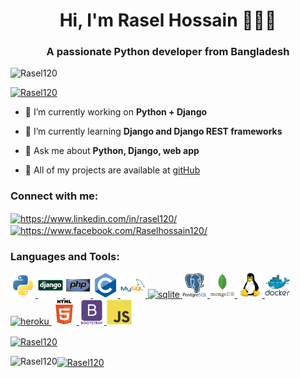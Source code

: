 <h1 align="center">Hi, I'm Rasel Hossain 👩🏾‍💻</h1>
<h3 align="center">A passionate Python developer from Bangladesh</h3>

<p align="left"> <img src="https://komarev.com/ghpvc/?username=Rasel120&label=Profile%20views&color=0e75b6&style=flat" alt="Rasel120" /> </p>
<p align="left"> <a href="https://github.com/Rasel120"><img src="https://github-profile-trophy.vercel.app/?username=Rasel120" alt="Rasel120" /></a> </p>

- 🔭 I’m currently working on **Python + Django**

- 🌱 I’m currently learning **Django and Django REST frameworks**

- 💬 Ask me about **Python, Django, web app**

- 📄 All of my projects are available at <a href="https://github.com/Rasel120" target="_blank">gitHub</a>

<!-- 
- 🔭 I’m currently working on **Django + React**

- 🌱 I’m currently learning **Django,React,Docker**

- 👯 I’m looking to collaborate on [Default Auth](https://github.com/Roshankc682/Default-Auth-Django.git)

- 🤝 I’m looking for help with [JWT Auth](https://github.com/Roshankc682/authectication_with_React_Express_Django.git)

- 👨‍💻 All of my Porfolio Site <a href="https://codie-portfolio.herokuapp.com/" target="_blank">PortFolio Site</a>

- 📝 I regularly write articles on [N/A](N/A)

- 💬 Ask me about **Python, Django ,React**

- 📫 How to reach me **kcroshan682@gmail.com**

- 📄 Know about my experiences [Roshan K K.C Resume.pdf](https://github.com/Roshankc682/Resume_Collection/blob/main/Developer%20Resume.pdf)

- ⚡ Fun fact **I think I Will Go To Mars Soon**

 -->
 
<h3 align="left">Connect with me:</h3>
<p align="left">
<a href="https://www.linkedin.com/in/rasel120/" target="blank"><img align="center" src="https://raw.githubusercontent.com/rahuldkjain/github-profile-readme-generator/master/src/images/icons/Social/linked-in-alt.svg" alt="https://www.linkedin.com/in/rasel120/" height="30" width="40" /></a>
<a href="https://www.facebook.com/Raselhossain120/" target="blank"><img align="center" src="https://raw.githubusercontent.com/rahuldkjain/github-profile-readme-generator/master/src/images/icons/Social/facebook.svg" alt="https://www.facebook.com/Raselhossain120/" height="30" width="40" /></a>
</p>


<h3 align="left">Languages and Tools:</h3>
<p align="left"> <a href="https://www.python.org" target="_blank"> <img src="https://raw.githubusercontent.com/devicons/devicon/master/icons/python/python-original.svg" alt="python" width="40" height="40"/> </a> <a href="https://www.djangoproject.com/" target="_blank"> <img src="https://raw.githubusercontent.com/devicons/devicon/master/icons/django/django-original.svg" alt="django" width="40" height="40"/> </a> <a href="https://www.php.net" target="_blank"> <img src="https://raw.githubusercontent.com/devicons/devicon/master/icons/php/php-original.svg" alt="php" width="40" height="40"/> </a> <a href="https://www.cprogramming.com/" target="_blank"> <img src="https://raw.githubusercontent.com/devicons/devicon/master/icons/c/c-original.svg" alt="c" width="40" height="40"/> </a> <a href="https://www.mysql.com/" target="_blank"> <img src="https://raw.githubusercontent.com/devicons/devicon/master/icons/mysql/mysql-original-wordmark.svg" alt="mysql" width="40" height="40"/> </a> <a href="https://www.sqlite.org/" target="_blank"> <img src="https://www.vectorlogo.zone/logos/sqlite/sqlite-icon.svg" alt="sqlite" width="40" height="40"/> </a> <a href="https://www.postgresql.org" target="_blank"> <img src="https://raw.githubusercontent.com/devicons/devicon/master/icons/postgresql/postgresql-original-wordmark.svg" alt="postgresql" width="40" height="40"/> </a> <a href="https://www.mongodb.com/" target="_blank"> <img src="https://raw.githubusercontent.com/devicons/devicon/master/icons/mongodb/mongodb-original-wordmark.svg" alt="mongodb" width="40" height="40"/> </a> <a href="https://www.linux.org/" target="_blank"> <img src="https://raw.githubusercontent.com/devicons/devicon/master/icons/linux/linux-original.svg" alt="linux" width="40" height="40"/> </a> <a href="https://www.docker.com/" target="_blank"> <img src="https://raw.githubusercontent.com/devicons/devicon/master/icons/docker/docker-original-wordmark.svg" alt="docker" width="40" height="40"/> </a> <a href="https://heroku.com" target="_blank"> <img src="https://www.vectorlogo.zone/logos/heroku/heroku-icon.svg" alt="heroku" width="40" height="40"/> </a> <a href="https://www.w3.org/html/" target="_blank"> <img src="https://raw.githubusercontent.com/devicons/devicon/master/icons/html5/html5-original-wordmark.svg" alt="html5" width="40" height="40"/> </a> <a href="https://getbootstrap.com" target="_blank"> <img src="https://raw.githubusercontent.com/devicons/devicon/master/icons/bootstrap/bootstrap-plain-wordmark.svg" alt="bootstrap" width="40" height="40"/> </a> <a href="https://developer.mozilla.org/en-US/docs/Web/JavaScript" target="_blank"> <img src="https://raw.githubusercontent.com/devicons/devicon/master/icons/javascript/javascript-original.svg" alt="javascript" width="40" height="40"/> </a>  
</p>

<!-- 
<a href="https://github.com/Rasel120">
  <img align="center" src="https://github-readme-stats.anuraghazra1.vercel.app/api?username=Rasel120&show_icons=true&theme=tokyonight&line_height=40&title_color=FFFFFF"
</a> 
-->


<a href="https://github.com/Rasel120">
  <img align="center" src="https://github-readme-stats.anuraghazra1.vercel.app/api?username=Rasel120&show_icons=true&theme=tokyonight&line_height=35"  alt="Rasel120""
</a>
<p><img align="left" src="https://github-readme-stats.vercel.app/api/top-langs?username=Rasel120&show_icons=true&locale=en&layout=compact&theme=tokyonight" alt="Rasel120" /></p><p><img align="center" src="https://github-readme-streak-stats.herokuapp.com/?user=Rasel120&theme=tokyonight" alt="Rasel120" /></p>




